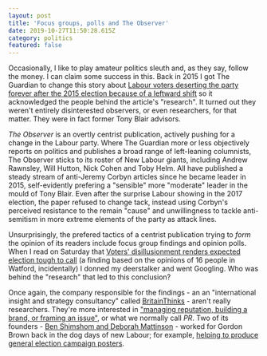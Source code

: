 ```yaml
---
layout: post
title: 'Focus groups, polls and The Observer'
date: 2019-10-27T11:50:28.615Z
category: politics
featured: false
---
```

Occasionally, I like to play amateur politics sleuth and, as they say, follow the money. I can claim some success in this. Back in 2015 I got The Guardian to change this story about [Labour voters deserting the party forever after the 2015 election because of a leftward shift](https://www.theguardian.com/politics/2015/jul/18/labour-party-voters-desertion-election) so it acknowledged the people behind the article's "research". It turned out they weren't entirely disinterested observers, or even researchers, for that matter. They were in fact former Tony Blair advisors.

<cite>The Observer</cite> is an overtly centrist publication, actively pushing for a change in the Labour party. Where The Guardian more or less objectively reports on politics and publishes a broad range of left-leaning columnists, The Observer sticks to its roster of New Labour giants, including Andrew Rawnsley, Will Hutton, Nick Cohen and Toby Helm. All have published a steady stream of anti-Jeremy Corbyn articles since he became leader in 2015, self-evidently prefering a "sensible" more "moderate" leader in the mould of Tony Blair. Even after the surprise Labour showing in the 2017 election, the paper refused to change tack, instead using Corbyn's perceived resistance to the remain "cause" and unwillingness to tackle anti-semitism in more extreme elements of the party as attack lines.

Unsurprisingly, the prefered tactics of a centrist publication trying to _form_ the opinion of its readers include focus group findings and opinion polls. When I read on Saturday that [Voters' disillusionment renders expected election tough to call](https://www.theguardian.com/uk-news/2019/oct/26/voters-disillusionment-renders-expected-election-tough-to-call) (a finding based on the opinions of 16 people in Watford, incidentally) I donned my deerstalker and went Googling. Who was behind the "research" that led to this conclusion?

Once again, the company responsible for the findings - an an "international insight and strategy consultancy" called [BritainThinks](https://britainthinks.com/) - aren't really researchers. They're more interested in ["managing reputation, building a brand, or framing an issue"](https://britainthinks.com/what-we-do/strategy), or what we normally call _PR_. Two of its founders - [Ben Shimshom and Deborah Mattinson](https://britainthinks.com/team/) - worked for Gordon Brown back in the dog days of new Labour; for example, [helping to produce general election campaign posters](https://www.prospectmagazine.co.uk/magazine/poster-truth-politics-the-gordon-brown-posters-for-the-election-that-never-was).









